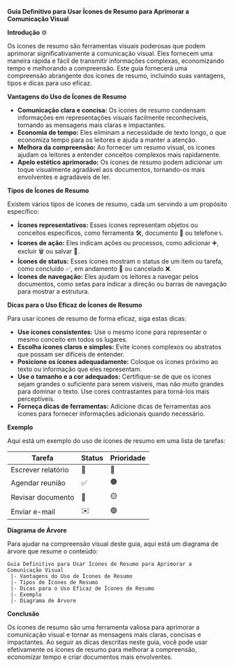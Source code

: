 **Guia Definitivo para Usar Ícones de Resumo para Aprimorar a Comunicação Visual**

**Introdução** ⚙️

Os ícones de resumo são ferramentas visuais poderosas que podem aprimorar significativamente a comunicação visual. Eles fornecem uma maneira rápida e fácil de transmitir informações complexas, economizando tempo e melhorando a compreensão. Este guia fornecerá uma compreensão abrangente dos ícones de resumo, incluindo suas vantagens, tipos e dicas para uso eficaz.

**Vantagens do Uso de Ícones de Resumo**

* **Comunicação clara e concisa:** Os ícones de resumo condensam informações em representações visuais facilmente reconhecíveis, tornando as mensagens mais claras e impactantes.
* **Economia de tempo:** Eles eliminam a necessidade de texto longo, o que economiza tempo para os leitores e ajuda a manter a atenção.
* **Melhora da compreensão:** Ao fornecer um resumo visual, os ícones ajudam os leitores a entender conceitos complexos mais rapidamente.
* **Apelo estético aprimorado:** Os ícones de resumo podem adicionar um toque visualmente agradável aos documentos, tornando-os mais envolventes e agradáveis de ler.

**Tipos de Ícones de Resumo**

Existem vários tipos de ícones de resumo, cada um servindo a um propósito específico:

* **Ícones representativos:** Esses ícones representam objetos ou conceitos específicos, como ferramenta 🛠️, documento 📄 ou telefone 📞.
* **Ícones de ação:** Eles indicam ações ou processos, como adicionar ➕, excluir 🗑️ ou salvar 💾.
* **Ícones de status:** Esses ícones mostram o status de um item ou tarefa, como concluído ✅, em andamento 🔄 ou cancelado ❌.
* **Ícones de navegação:** Eles ajudam os leitores a navegar pelos documentos, como setas para indicar a direção ou barras de navegação para mostrar a estrutura.

**Dicas para o Uso Eficaz de Ícones de Resumo**

Para usar ícones de resumo de forma eficaz, siga estas dicas:

* **Use ícones consistentes:** Use o mesmo ícone para representar o mesmo conceito em todos os lugares.
* **Escolha ícones claros e simples:** Evite ícones complexos ou abstratos que possam ser difíceis de entender.
* **Posicione os ícones adequadamente:** Coloque os ícones próximo ao texto ou informação que eles representam.
* **Use o tamanho e a cor adequados:** Certifique-se de que os ícones sejam grandes o suficiente para serem visíveis, mas não muito grandes para dominar o texto. Use cores contrastantes para torná-los mais perceptíveis.
* **Forneça dicas de ferramentas:** Adicione dicas de ferramentas aos ícones para fornecer informações adicionais quando necessário.

**Exemplo**

Aqui está um exemplo do uso de ícones de resumo em uma lista de tarefas:

| Tarefa | Status | Prioridade |
|---|---|---|
| Escrever relatório | 🔄 | 🔴 |
| Agendar reunião | ✅ | 🟠 |
| Revisar documento | 📝 | 🟡 |
| Enviar e-mail | ✉️ | 🟢 |

**Diagrama de Árvore**

Para ajudar na compreensão visual deste guia, aqui está um diagrama de árvore que resume o conteúdo:

```
Guia Definitivo para Usar Ícones de Resumo para Aprimorar a Comunicação Visual
 |- Vantagens do Uso de Ícones de Resumo
 |- Tipos de Ícones de Resumo
 |- Dicas para o Uso Eficaz de Ícones de Resumo
 |- Exemplo
 |- Diagrama de Árvore
```

**Conclusão**

Os ícones de resumo são uma ferramenta valiosa para aprimorar a comunicação visual e tornar as mensagens mais claras, concisas e impactantes. Ao seguir as dicas descritas neste guia, você pode usar efetivamente os ícones de resumo para melhorar a compreensão, economizar tempo e criar documentos mais envolventes.